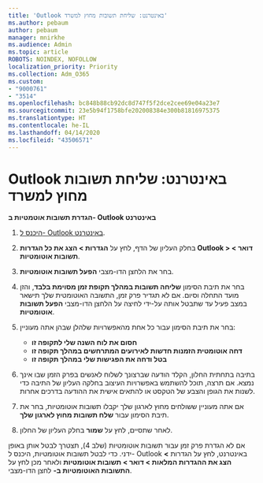 ```yaml
---
title: 'Outlook באינטרנט: שליחת תשובות מחוץ למשרד'
ms.author: pebaum
author: pebaum
manager: mnirkhe
ms.audience: Admin
ms.topic: article
ROBOTS: NOINDEX, NOFOLLOW
localization_priority: Priority
ms.collection: Adm_O365
ms.custom:
- "9000761"
- "3514"
ms.openlocfilehash: bc848b88cb92dc8d747f5f2dce2cee69e04a23e7
ms.sourcegitcommit: 23e5b94f1758bfe202008384e300b81816975375
ms.translationtype: HT
ms.contentlocale: he-IL
ms.lasthandoff: 04/14/2020
ms.locfileid: "43506571"
---
```

# <a name="outlook-on-the-web-send-out-of-office-replies"></a>Outlook באינטרנט: שליחת תשובות מחוץ למשרד

**הגדרת תשובות אוטמטיות ב- Outlook באינטרנט**

1. [היכנס ל- Outlook באינטרנט](https://support.office.com/he-IL/article/how-to-sign-in-to-outlook-on-the-web-763fab4d-0138-4814-b450-37fc286bcb79).

2. בחלק העליון של הדף, לחץ על **הגדרות > הצג את כל הגדרות Outlook > דואר > תשובות אוטומטיות**.

3. בחר את הלחצן הדו-מצבי **הפעל תשובות אוטומטיות**.

4. בחר את תיבת הסימון **שליחה תשובות במהלך תקופת זמן מסוימת בלבד**, והזן מועד התחלה וסיום. אם לא תגדיר פרק זמן, התשובה האוטומטית שלך תישאר במצב פעיל עד שתבטל אותה על-ידי לחיצה על הלחצן הדו-מצבי **הפעל תשובות אוטומטיות**.

5. בחר את תיבת הסימון עבור כל אחת מהאפשרויות שלהלן שבהן אתה מעוניין:
    - **חסום את לוח השנה שלי לתקופה זו**
    - **דחה אוטומטית הזמנות חדשות לאירועים המתרחשים במהלך תקופה זו**
    - **בטל ודחה את הפגישות שלי במהלך תקופה זו**

6. בתיבה בתחתית החלון, הקלד הודעה שברצונך לשלוח לאנשים בפרק הזמן שבו אינך נמצא. אם תרצה, תוכל להשתמש באפשרויות העיצוב בחלקה העליון של התיבה כדי לשנות את הגופן והצבע של הטקסט או להתאים אישית את ההודעה בדרכים אחרות.

7. אם אתה מעוניין ששולחים מחוץ לארגון שלך יקבלו תשובות אוטומטיות, בחר את תיבת הסימון עבור **שלח תשובות מחוץ לארגון שלך**.

8. לאחר שתסיים, לחץ על **שמור** בחלק העליון של החלון.

אם לא הגדרת פרק זמן עבור תשובות אוטומטיות (שלב 4), תצטרך לבטל אותן באופן ידני. כדי לבטל תשובות אוטומטיות, היכנס ל- Outlook באינטרנט, לחץ על הגדרות **> הצג את ההגדרות המלאות > דואר > תשובות אוטומטיות** ולאחר מכן לחץ על **התשובות האוטומטיות ב-** לחצן הדו-מצבי.
